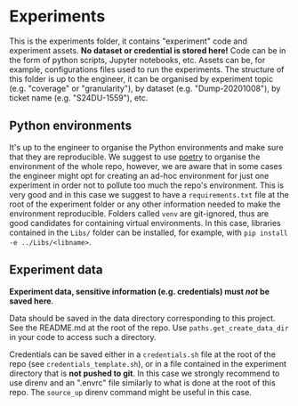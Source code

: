 # Experiments
This is the experiments folder, it contains "experiment" code and experiment assets. **No dataset or credential is stored here!** Code can be in the form of python scripts, Jupyter notebooks, etc. Assets can be, for example, configurations files used to run the experiments. The structure of this folder is up to the engineer, it can be organised by experiment topic (e.g. "coverage" or "granularity"), by dataset (e.g. "Dump-20201008"), by ticket name (e.g. "S24DU-1559"), etc. 

## Python environments

It's up to the engineer to organise the Python environments and make sure that they are reproducible. We suggest to use [poetry](https://python-poetry.org/) to organise the environment of the whole repo, however, we are aware that in some cases the engineer might opt for creating an ad-hoc environment for just one experiment in order not to pollute too much the repo's environment. This is very good and in this case we suggest to have a `requirements.txt` file at the root of the experiment folder or any other information needed to make the environment reproducible. Folders called `venv` are git-ignored, thus are good candidates for containing virtual environments. In this case, libraries contained in the `Libs/` folder can be installed, for example, with `pip install -e ../Libs/<libname>`.


## Experiment data
**Experiment data, sensitive information (e.g. credentials) must _not_ be saved here**.

Data should be saved in the data directory corresponding to this project. See the README.md at the root of the repo. Use `paths.get_create_data_dir` in your code to access such a directory.

Credentials can be saved either in a `credentials.sh` file at the root of the repo (see `credentials_template.sh`), or in a file contained in the experiment directory that is **not pushed to git**. In this case we strongly recommend to use direnv and an ".envrc" file similarly to what is done at the root of this repo. The `source_up` direnv command might be useful in this case.